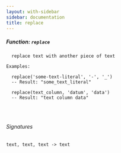 ```yaml
---
layout: with-sidebar
sidebar: documentation
title: replace
---
```


##### Function: `replace`
```
  replace text with another piece of text

Examples:

  replace('some-text-literal', '-', '_')
  -- Result: "some_text_literal"

  replace(text_column, 'datum', 'data')
  -- Result: "text column data"




```

###### Signatures
    text, text, text -> text

